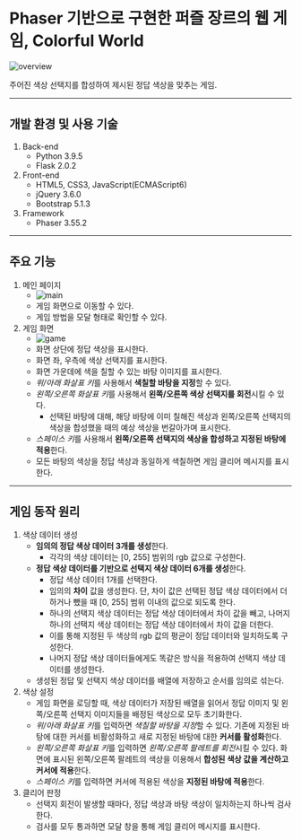 # Phaser 기반으로 구현한 퍼즐 장르의 웹 게임, Colorful World

![overview](https://user-images.githubusercontent.com/42332051/141237238-44b1340f-7085-40cb-b97d-275f6581c26f.gif)

주어진 색상 선택지를 합성하여 제시된 정답 색상을 맞추는 게임.

---

## 개발 환경 및 사용 기술

1. Back-end
   - Python 3.9.5
   - Flask 2.0.2
2. Front-end
   - HTML5, CSS3, JavaScript(ECMAScript6)
   - jQuery 3.6.0
   - Bootstrap 5.1.3
3. Framework
   - Phaser 3.55.2

---

## 주요 기능

1. 메인 페이지
   - ![main](https://user-images.githubusercontent.com/42332051/141237250-07839e8c-751e-4489-a923-ce4976534f30.gif)
   - 게임 화면으로 이동할 수 있다.
   - 게임 방법을 모달 형태로 확인할 수 있다.
2. 게임 화면
   - ![game](https://user-images.githubusercontent.com/42332051/141237259-e3f57e00-d081-454e-aa3e-a36105dbaba2.gif)
   - 화면 상단에 정답 색상을 표시한다.
   - 화면 좌, 우측에 색상 선택지를 표시한다.
   - 화면 가운데에 색을 칠할 수 있는 바탕 이미지를 표시한다.
   - *위/아래 화살표 키*를 사용해서 **색칠할 바탕을 지정**할 수 있다.
   - *왼쪽/오른쪽 화살표 키*를 사용해서 **왼쪽/오른쪽 색상 선택지를 회전**시킬 수 있다.
     - 선택된 바탕에 대해, 해당 바탕에 이미 칠해진 색상과 왼쪽/오른쪽 선택지의 색상을 합성했을 때의 예상 색상을 번갈아가며 표시한다.
   - *스페이스 키*를 사용해서 **왼쪽/오른쪽 선택지의 색상을 합성하고 지정된 바탕에 적용**한다.
   - 모든 바탕의 색상을 정답 색상과 동일하게 색칠하면 게임 클리어 메시지를 표시한다.

---

## 게임 동작 원리

1. 색상 데이터 생성
   - **임의의 정답 색상 데이터 3개를 생성**한다.
     - 각각의 색상 데이터는 [0, 255] 범위의 rgb 값으로 구성한다.
   - **정답 색상 데이터를 기반으로 선택지 색상 데이터 6개를 생성**한다.
     - 정답 색상 데이터 1개를 선택한다.
     - 임의의 **차이** 값을 생성한다. 단, 차이 값은 선택된 정답 색상 데이터에서 더하거나 뺐을 때 [0, 255] 범위 이내의 값으로 되도록 한다.
     - 하나의 선택지 색상 데이터는 정답 색상 데이터에서 차이 값을 빼고, 나머지 하나의 선택지 색상 데이터는 정답 색상 데이터에서 차이 값을 더한다.
     - 이를 통해 지정된 두 색상의 rgb 값의 평균이 정답 데이터와 일치하도록 구성한다.
     - 나머지 정답 색상 데이터들에게도 똑같은 방식을 적용하여 선택지 색상 데이터를 생성한다.
   - 생성된 정답 및 선택지 색상 데이터를 배열에 저장하고 순서를 임의로 섞는다.
2. 색상 설정
   - 게임 화면을 로딩할 때, 색상 데이터가 저장된 배열을 읽어서 정답 이미지 및 왼쪽/오른쪽 선택지 이미지들을 배정된 색상으로 모두 초기화한다.
   - *위/아래 화살표 키*를 입력하면 *색칠할 바탕을 지정*할 수 있다. 기존에 지정된 바탕에 대한 커서를 비활성화하고 새로 지정된 바탕에 대한 **커서를 활성화**한다.
   - *왼쪽/오른쪽 화살표 키*를 입력하면 *왼쪽/오른쪽 팔레트를 회전*시킬 수 있다. 화면에 표시된 왼쪽/오른쪽 팔레트의 색상을 이용해서 **합성된 색상 값을 계산하고 커서에 적용**한다.
   - *스페이스 키*를 입력하면 커서에 적용된 색상을 **지정된 바탕에 적용**한다.
3. 클리어 판정
   - 선택지 회전이 발생할 때마다, 정답 색상과 바탕 색상이 일치하는지 하나씩 검사한다.
   - 검사를 모두 통과하면 모달 창을 통해 게임 클리어 메시지를 표시한다.
